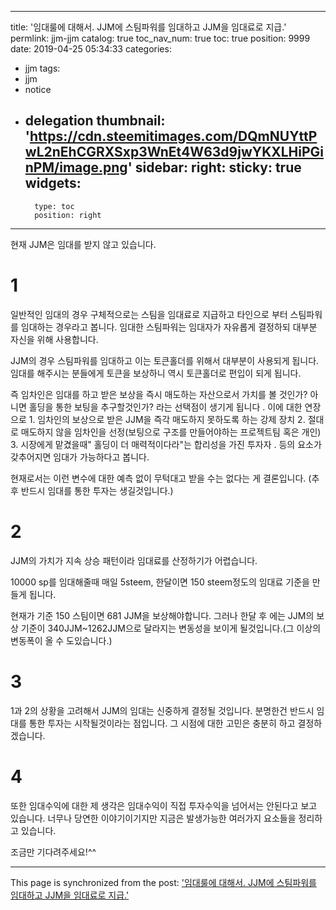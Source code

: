 
---
title: '임대룰에 대해서. JJM에 스팀파워를 임대하고 JJM을 임대료로 지급.'
permlink: jjm-jjm
catalog: true
toc_nav_num: true
toc: true
position: 9999
date: 2019-04-25 05:34:33
categories:
- jjm
tags:
- jjm
- notice
- delegation
thumbnail: 'https://cdn.steemitimages.com/DQmNUYttPwL2nEhCGRXSxp3WnEt4W63d9jwYKXLHiPGinPM/image.png'
sidebar:
    right:
        sticky: true
widgets:
    -
        type: toc
        position: right
---


현재 JJM은 임대를 받지 않고 있습니다.

# 1
 일반적인 임대의 경우  구체적으로는 스팀을 임대료로 지급하고 타인으로 부터 스팀파워를 임대하는 경우라고 봅니다. 
임대한 스팀파워는 임대자가 자유롭게 결정하되 대부분 자신을 위해 사용합니다.

JJM의 경우 스팀파워를 임대하고 이는 토큰홀더를 위해서 대부분이 사용되게 됩니다.  임대를 해주시는 분들에게 토큰을 보상하니 역시 토큰홀더로 편입이 되게 됩니다.

즉 임차인은 임대를 하고 받은 보상을 즉시 매도하는 자산으로서 가치를 볼 것인가? 아니면 홀딩을 통한 보팅을 추구할것인가? 라는 선택점이 생기게 됩니다 . 이에 대한 연장으로  1. 임차인의 보상으로 받은 JJM을 즉각 매도하지 못하도록 하는 강제 장치 2. 절대로 매도하지 않을 임차인을 선정(보팅으로 구조를 만들어야하는 프로젝트팀 혹은 개인) 3. 시장에게 맡겼을때" 홀딩이 더 매력적이다라"는 합리성을 가진 투자자 . 등의 요소가 갖추어지면 임대가 가능하다고 봅니다.

현재로서는 이런 변수에 대한 예측  없이 무턱대고 받을 수는 없다는 게 결론입니다.
(추후 반드시 임대를 통한 투자는 생길것입니다.)

# 2

JJM의 가치가 지속 상승 패턴이라 임대료를 산정하기가 어렵습니다.

10000 sp를 임대해줄때 매일 5steem, 한달이면 150 steem정도의 임대료 기준을 만들게 됩니다.

현재가 기준 150 스팀이면 681 JJM을 보상해야합니다. 그러나 한달 후 에는 JJM의 보상 기준이 340JJM~1262JJM으로 달라지는 변동성을 보이게 될것입니다.(그 이상의 변동폭이 올 수 도있습니다.)

# 3

1과 2의 상황을 고려해서 JJM의 임대는 신중하게 결정될 것입니다. 분명한건 반드시 임대를 통한 투자는 시작될것이라는 점입니다. 그 시점에 대한 고민은 충분히 하고 결정하겠습니다.

# 4
또한 임대수익에 대한 제 생각은  임대수익이 직접 투자수익을 넘어서는 안된다고 보고 있습니다. 너무나 당연한 이야기이기지만 지금은 발생가능한  여러가지 요소들을 정리하고 있습니다.  

조금만 기다려주세요!^^

- - -

This page is synchronized from the post: ['임대룰에 대해서. JJM에 스팀파워를 임대하고 JJM을 임대료로 지급.'](https://steemit.com/@virus707/jjm-jjm)
